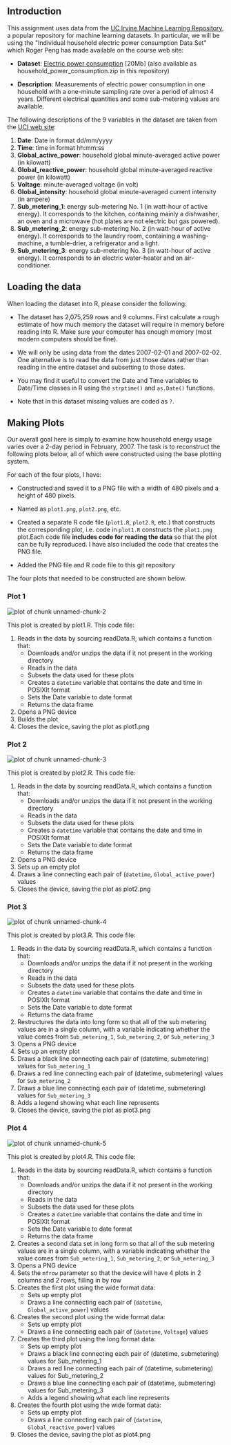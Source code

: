 ## Introduction

This assignment uses data from
the <a href="http://archive.ics.uci.edu/ml/">UC Irvine Machine
Learning Repository</a>, a popular repository for machine learning
datasets. In particular, we will be using the "Individual household
electric power consumption Data Set" which Roger Peng has made available on
the course web site:


* <b>Dataset</b>: <a href="https://d396qusza40orc.cloudfront.net/exdata%2Fdata%2Fhousehold_power_consumption.zip">Electric power consumption</a> [20Mb] (also available as household_power_consumption.zip in this repository)

* <b>Description</b>: Measurements of electric power consumption in
one household with a one-minute sampling rate over a period of almost
4 years. Different electrical quantities and some sub-metering values
are available.


The following descriptions of the 9 variables in the dataset are taken
from
the <a href="https://archive.ics.uci.edu/ml/datasets/Individual+household+electric+power+consumption">UCI
web site</a>:

<ol>
<li><b>Date</b>: Date in format dd/mm/yyyy </li>
<li><b>Time</b>: time in format hh:mm:ss </li>
<li><b>Global_active_power</b>: household global minute-averaged active power (in kilowatt) </li>
<li><b>Global_reactive_power</b>: household global minute-averaged reactive power (in kilowatt) </li>
<li><b>Voltage</b>: minute-averaged voltage (in volt) </li>
<li><b>Global_intensity</b>: household global minute-averaged current intensity (in ampere) </li>
<li><b>Sub_metering_1</b>: energy sub-metering No. 1 (in watt-hour of active energy). It corresponds to the kitchen, containing mainly a dishwasher, an oven and a microwave (hot plates are not electric but gas powered). </li>
<li><b>Sub_metering_2</b>: energy sub-metering No. 2 (in watt-hour of active energy). It corresponds to the laundry room, containing a washing-machine, a tumble-drier, a refrigerator and a light. </li>
<li><b>Sub_metering_3</b>: energy sub-metering No. 3 (in watt-hour of active energy). It corresponds to an electric water-heater and an air-conditioner.</li>
</ol>

## Loading the data





When loading the dataset into R, please consider the following:

* The dataset has 2,075,259 rows and 9 columns. First
calculate a rough estimate of how much memory the dataset will require
in memory before reading into R. Make sure your computer has enough
memory (most modern computers should be fine).

* We will only be using data from the dates 2007-02-01 and
2007-02-02. One alternative is to read the data from just those dates
rather than reading in the entire dataset and subsetting to those
dates.

* You may find it useful to convert the Date and Time variables to
Date/Time classes in R using the `strptime()` and `as.Date()`
functions.

* Note that in this dataset missing values are coded as `?`.


## Making Plots

Our overall goal here is simply to examine how household energy usage
varies over a 2-day period in February, 2007. The task is to
reconstruct the following plots below, all of which were constructed
using the base plotting system.


For each of the four plots, I have:

* Constructed and saved it to a PNG file with a width of 480
pixels and a height of 480 pixels.

* Named as `plot1.png`, `plot2.png`, etc.

* Created a separate R code file (`plot1.R`, `plot2.R`, etc.) that
constructs the corresponding plot, i.e. code in `plot1.R` constructs
the `plot1.png` plot.Each code file **includes code for reading
the data** so that the plot can be fully reproduced. I have also
included the code that creates the PNG file.

* Added the PNG file and R code file to this git repository


The four plots that needed to be constructed are shown below. 


### Plot 1


![plot of chunk unnamed-chunk-2](figure/unnamed-chunk-2.png)

This plot is created by plot1.R. This code file:

1. Reads in the data by sourcing readData.R, which contains a function that:
     + Downloads and/or unzips the data if it not present in the working directory
     + Reads in the data
     + Subsets the data used for these plots
     + Creates a `datetime` variable that contains the date and time in POSIXlt format
     + Sets the Date variable to date format
     + Returns the data frame
2. Opens a PNG device
3. Builds the plot
4. Closes the device, saving the plot as plot1.png


### Plot 2

![plot of chunk unnamed-chunk-3](figure/unnamed-chunk-3.png)


This plot is created by plot2.R. This code file:

1. Reads in the data by sourcing readData.R, which contains a function that:
     + Downloads and/or unzips the data if it not present in the working directory
     + Reads in the data
     + Subsets the data used for these plots
     + Creates a `datetime` variable that contains the date and time in POSIXlt format
     + Sets the Date variable to date format
     + Returns the data frame
2. Opens a PNG device
3. Sets up an empty plot
4. Draws a line connecting each pair of (`datetime`, `Global_active_power`) values
5. Closes the device, saving the plot as plot2.png

### Plot 3

![plot of chunk unnamed-chunk-4](figure/unnamed-chunk-4.png)

This plot is created by plot3.R. This code file:

1. Reads in the data by sourcing readData.R, which contains a function that:
     + Downloads and/or unzips the data if it not present in the working directory
     + Reads in the data
     + Subsets the data used for these plots
     + Creates a `datetime` variable that contains the date and time in POSIXlt format
     + Sets the Date variable to date format
     + Returns the data frame
2. Restructures the data into long form so that all of the sub metering values are in a single column, with a variable indicating whether the value comes from `Sub_metering_1`, `Sub_metering_2`, or `Sub_metering_3`
3. Opens a PNG device
4. Sets up an empty plot
5. Draws a black line connecting each pair of (datetime, submetering) values for `Sub_metering_1`
6. Draws a red line connecting each pair of (datetime, submetering) values for `Sub_metering_2`
7. Draws a blue line connecting each pair of (datetime, submetering) values for `Sub_metering_3`
8. Adds a legend showing what each line represents
9. Closes the device, saving the plot as plot3.png


### Plot 4

![plot of chunk unnamed-chunk-5](figure/unnamed-chunk-5.png) 

This plot is created by plot4.R. This code file:

1. Reads in the data by sourcing readData.R, which contains a function that:
     + Downloads and/or unzips the data if it not present in the working directory
     + Reads in the data
     + Subsets the data used for these plots
     + Creates a `datetime` variable that contains the date and time in POSIXlt format
     + Sets the Date variable to date format
     + Returns the data frame
2. Creates a second data set in long form so that all of the sub metering values are in a single column, with a variable indicating whether the value comes from `Sub_metering_1`, `Sub_metering_2`, or `Sub_metering_3`
3. Opens a PNG device
4. Sets the `mfrow` parameter so that the device will have 4 plots in 2 columns and 2 rows, filling in by row
5. Creates the first plot using the wide format data:
     + Sets up empty plot
     + Draws a line connecting each pair of (`datetime`, `Global_active_power`) values
6. Creates the second plot using the wide format data:
     + Sets up empty plot
     + Draws a line connecting each pair of (`datetime`, `Voltage`) values
7. Creates the third plot using the long format data:
     + Sets up empty plot
     + Draws a black line connecting each pair of (datetime, submetering) values for Sub_metering_1
     + Draws a red line connecting each pair of (datetime, submetering) values for Sub_metering_2
     + Draws a blue line connecting each pair of (datetime, submetering) values for Sub_metering_3
     + Adds a legend showing what each line represents
8. Creates the fourth plot using the wide format data:
     + Sets up empty plot
     + Draws a line connecting each pair of (`datetime`, `Global_reactive_power`) values
9. Closes the device, saving the plot as plot4.png
